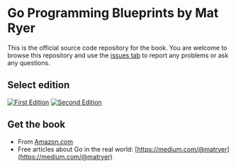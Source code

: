 # Go Programming Blueprints by Mat Ryer

This is the official source code repository for the book. You are welcome to browse this repository and use the [issues tab](https://github.com/matryer/goblueprints/issues) to report any problems or ask any questions.

## Select edition

[![First Edition](https://raw.githubusercontent.com/matryer/goblueprints/master/artwork/bookcover-small.jpg)](README-1st.md) [![Second Edition](https://raw.githubusercontent.com/matryer/goblueprints/master/artwork/bookcover-2nd-small.png)](README-2nd.md)

## Get the book

  * From [Amazon.com](https://www.amazon.co.uk/Programming-Blueprints-real-world-production-ready-cutting-edge/dp/1786468948/ref=sr_1_4?keywords=go+programming+blueprints+ryer&qid=1573895643&sr=8-4) 
  * Free articles about Go in the real world: [https://medium.com/@matryer](https://medium.com/@matryer)
